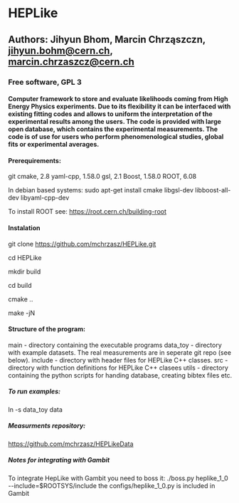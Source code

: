 # HEPLike 
## Authors: Jihyun Bhom, Marcin Chrząszczn, jihyun.bohm@cern.ch, marcin.chrzaszcz@cern.ch 
### Free software, GPL 3
#### Computer framework to store and evaluate likelihoods coming from High Energy Physics experiments. Due to its flexibility it can be interfaced with existing fitting codes and allows to uniform the interpretation of the experimental results among the users. The code is provided with large open database, which contains the experimental measurements. The code is of use for users who perform phenomenological studies, global fits or experimental averages. 

#### Prerequirements:
git
cmake, 2.8
yaml-cpp, 1.58.0
gsl, 2.1
Boost, 1.58.0
ROOT, 6.08

In debian based systems:
sudo apt-get install cmake libgsl-dev libboost-all-dev libyaml-cpp-dev

To install ROOT see:
https://root.cern.ch/building-root

#### Instalation
git clone  https://github.com/mchrzasz/HEPLike.git

cd HEPLike

mkdir build

cd build

cmake ..

make -jN

#### Structure of the program:

main - directory containing the executable programs
data_toy -  directory with example datasets. The real measurements are in seperate git repo (see below).
include - directory with header files for HEPLike C++ classes.
src - directory with function definitions for HEPLike C++ clasees
utils - directory containing the python scripts for handing database, creating bibtex files etc.


##### To run examples:
ln -s data_toy data


##### Measurments repository:
https://github.com/mchrzasz/HEPLikeData


##### Notes for integrating with Gambit
To integrate HepLike with Gambit you need to boss it:
./boss.py heplike_1_0 --include=$ROOTSYS/include
the configs/heplike_1_0.py is included in Gambit

